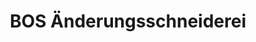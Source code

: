 ---
title: "BOS Änderungsschneiderei"
url: /reutlingen/bos-aenderungsschneiderei/
shop: Schneiderei
---